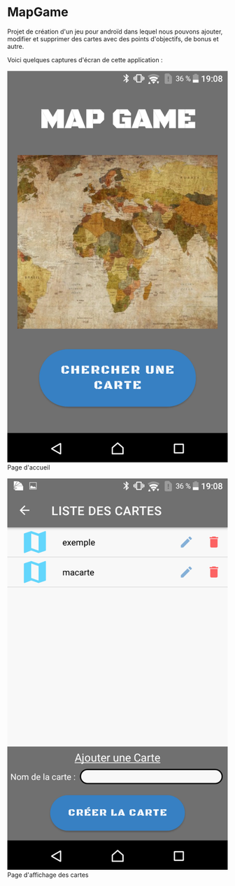 # MapGame

Projet de création d'un jeu pour androïd dans lequel nous pouvons ajouter, modifier et supprimer des cartes avec des points d'objectifs, de bonus et autre.

Voici quelques captures d'écran de cette application : </br></br>
![](Visuel-Accueil.png) </br>
Page d'accueil</br></br>
![](Visuel-Liste-Des-Cartes.png)</br>
Page d'affichage des cartes
